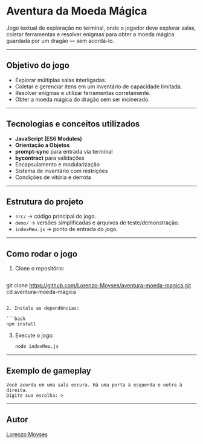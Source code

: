 # Aventura da Moeda Mágica

Jogo textual de exploração no terminal, onde o jogador deve explorar salas, coletar ferramentas e resolver enigmas para obter a moeda mágica guardada por um dragão — sem acordá-lo.

---

## Objetivo do jogo

* Explorar múltiplas salas interligadas.
* Coletar e gerenciar itens em um inventário de capacidade limitada.
* Resolver enigmas e utilizar ferramentas corretamente.
* Obter a moeda mágica do dragão sem ser incinerado.

---

## Tecnologias e conceitos utilizados

* **JavaScript (ES6 Modules)**
* **Orientação a Objetos**
* **prompt-sync** para entrada via terminal
* **bycontract** para validações
* Encapsulamento e modularização
* Sistema de inventário com restrições
* Condições de vitória e derrota

---

## Estrutura do projeto

* `src/` → código principal do jogo.
* `demo/` → versões simplificadas e arquivos de teste/demonstração.
* `indexMeu.js` → ponto de entrada do jogo.

---

## Como rodar o jogo

1. Clone o repositório:

   ```bash
  git clone https://github.com/Lorenzo-Moyses/aventura-moeda-magica.git
   cd aventura-moeda-magica
   ```

2. Instale as dependências:

   ```bash
   npm install
   ```

3. Execute o jogo:

   ```bash
   node indexMeu.js
   ```

---

## Exemplo de gameplay

```text
Você acorda em uma sala escura. Há uma porta à esquerda e outra à direita.
Digite sua escolha: >
```

---

## Autor

[Lorenzo Moyses](https://github.com/Lorenzo-Moyses)

